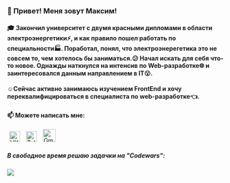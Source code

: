 
### 👋 Привет! Меня зовут Максим!
#### :mortar_board: Закончил университет с двумя красными дипломами в области электроэнергетики:zap:, и как правило пошел работать по специальности:factory:. Поработал, понял, что электроэнерегетика это не совсем то, чем хотелось бы заниматься.:confused: Начал искать для себя что-то новое. Однажды наткнулся на интенсив по Web-разработке:globe_with_meridians: и заинтересовался данным направлением в IT:open_mouth:.
#### :relaxed:Сейчас активно занимаюсь изучением FrontEnd и хочу переквалифицироваться в специалиста по web-разработке:point_left:.

#### 📫 Можете написать мне:
[<img alt="VK" width="25px" hspace="5" src="https://upload.wikimedia.org/wikipedia/commons/thumb/2/21/VK.com-logo.svg/288px-VK.com-logo.svg.png"/>](https://vk.com/id180684106) 
[<img alt="Telegram" width="25px" hspace="5" src="https://upload.wikimedia.org/wikipedia/commons/thumb/8/83/Telegram_2019_Logo.svg/768px-Telegram_2019_Logo.svg.png"/>](https://t.me/max_on_97)
[<img alt="Gmail" width="30px" hspace="5" src="https://upload.wikimedia.org/wikipedia/commons/thumb/7/7e/Gmail_icon_%282020%29.svg/160px-Gmail_icon_%282020%29.svg.png"/>](mailto:maximmakar@gmail.com)

##### В свободное время решаю задачки на "Codewars": 
<img src="https://www.codewars.com/users/Maximilliar/badges/micro?theme=light"/>


<!--- 
- 👀 I’m interested in ...
- 🌱 I’m currently learning ...
- 💞️ I’m looking to collaborate on ...
- 📫 How to reach me ...
--->

<!---
Maximilliar/Maximilliar is a ✨ special ✨ repository because its `README.md` (this file) appears on your GitHub profile.
You can click the Preview link to take a look at your changes.
--->
